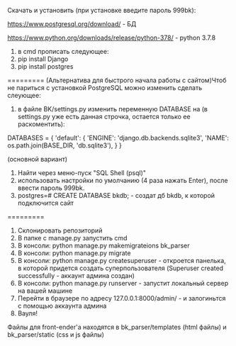 Скачать и установить (при установке введите пароль 999bk):

https://www.postgresql.org/download/ - БД

https://www.python.org/downloads/release/python-378/ - python 3.7.8


1) в cmd прописать следующее:
2) pip install Django
3) pip install postgres

=========
(Альтернатива для быстрого начала работы с сайтом)Чтоб не париться с установкой PostgreSQL можно изменить сделать слеующее:
1) в файле BK/settings.py изменить переменную DATABASE на (в settings.py уже есть данная строчка, остается только ее раскоментить):

DATABASES = {
    'default': {
        'ENGINE': 'django.db.backends.sqlite3',
        'NAME': os.path.join(BASE_DIR, 'db.sqlite3'),
    }
}

(основной вариант)
1) Найти через меню-пуск "SQL Shell (psql)"
2) использовать настройки по умолчанию (4 раза нажать Enter), после ввести пароль 999bk.
3) postgres=# CREATE DATABASE bkdb; - создат дб bkdb, к которой подключится сайт

=========
1) Склонировать репозиторий
2) В папке с manage.py запустить cmd
3) В консоли: python manage.py makemigrateions bk_parser
4) В консоли: python manage.py migrate
5) В консоли: python manage.py createsuperuser - откроется панелька, в которой придется создать суперпользователя (Superuser created successfully - аккаунт админа создан)
6) В консоли: python manage.py runserver - запустит локальный сервер на вашей машине
7) Перейти в браузере по адресу 127.0.0.1:8000/admin/ - и залогиньтся с помощью аккаунта админа
8) Вауля!

Файлы для front-ender'a находятся в bk_parser/templates (html файлы) и bk_parser/static (css и js файлы)
